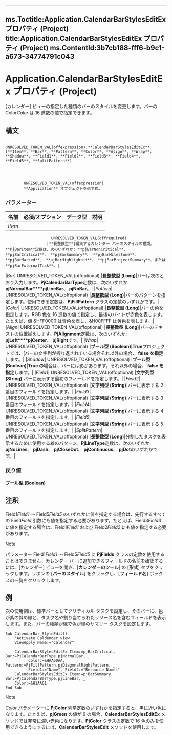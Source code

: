 

---
ms.Toctitle:Application.CalendarBarStylesEditEx プロパティ (Project)
title:Application.CalendarBarStylesEditEx プロパティ (Project)
ms.ContentId:3b7cb188-fff6-b9c1-a673-34774791c043
---
# Application.CalendarBarStylesEditEx プロパティ (Project)




[カレンダー] ビューの指定した種類のバーのスタイルを変更します。バーの Color*Color* は 16 進数の値で指定できます。

## 構文

            UNRESOLVED_TOKEN_VAL(offexpression).**CalendarBarStylesEditEx**(**Item**, **Bar**, **Pattern**, **Color**, **Align**, **Wrap**, **Shadow**, **Field1**, **Field2**, **Field3**, **Field4**, **Field5**, **SplitPattern**)




            UNRESOLVED_TOKEN_VAL(offexpression)
            **Application** オブジェクトを返す式。

### パラメーター

|**名前**|**必須/オプション**|**データ型**|**説明**|
|---|---|---|---|
|*Item*|
                        UNRESOLVED_TOKEN_VAL(offrequired)
                      |**長整数型**|編集するカレンダー バーのスタイルの種類。**PjBarItem**定数は、次のいずれか: **pjBarNonCritical**、 **pjBarCritical**、 **pjBarSummary**、 **pjBarMilestone**、 **pjBarMarked**、 **pjBarHighlighted**、 **pjBarProjectSummary**、または**pjBarExternalTask**。|
|*Bar*|
                        UNRESOLVED_TOKEN_VAL(offoptional)
                      |**長整数型 (Long)**|バーは次のとおり入力します。**PjCalendarBarType**定数は、次のいずれか: **pjNormalBar****pjLineBar**、 **pjNoBar**。|
|*Pattern*|
                        UNRESOLVED_TOKEN_VAL(offoptional)
                      |**長整数型 (Long)**|バーのパターンを指定します。使用できる定数は、**PjFillPattern** クラスの定数のいずれかです。|
|*Color*|
                        UNRESOLVED_TOKEN_VAL(offoptional)
                      |**長整数型 (Long)**|バーの色を指定します。RGB 色を 16 進数の値で指定し、最後のバイトが赤色を表します。たとえば、値 &HFF0000 は青色を表し、&H00FFFF は黄色を表します。|
|*Align*|
                        UNRESOLVED_TOKEN_VAL(offoptional)
                      |**長整数型 (Long)**|バーのテキストの位置揃えします。**PjAlignment**定数は、次のいずれか: **pjLeft****pjCenter**、 **pjRight**です。|
|*Wrap*|
                        UNRESOLVED_TOKEN_VAL(offoptional)
                      |**ブール型 (Boolean)**|**True**プロジェクトでは、[バーの文字列が折り返されている場合それ以外の場合、 **false を指定**します。|
|*Shadow*|
                        UNRESOLVED_TOKEN_VAL(offoptional)
                      |**ブール型 (Boolean)**|**True の**場合は、バーには影があります。それ以外の場合、 **false を指定**します。|
|*Field1*|
                        UNRESOLVED_TOKEN_VAL(offoptional)
                      |**文字列型 (String)**|バーに表示する最初のフィールドを指定します。|
|*Field2*|
                        UNRESOLVED_TOKEN_VAL(offoptional)
                      |**文字列型 (String)**|バーに表示する 2 番目のフィールドを指定します。|
|*Field3*|
                        UNRESOLVED_TOKEN_VAL(offoptional)
                      |**文字列型 (String)**|バーに表示する 3 番目のフィールドを指定します。|
|*Field4*|
                        UNRESOLVED_TOKEN_VAL(offoptional)
                      |**文字列型 (String)**|バーに表示する 4 番目のフィールドを指定します。|
|*Field5*|
                        UNRESOLVED_TOKEN_VAL(offoptional)
                      |**文字列型 (String)**|バーに表示する 5 番目のフィールドを指定します。|
|*SplitPattern*|
                        UNRESOLVED_TOKEN_VAL(offoptional)
                      |**長整数型 (Long)**|分割したタスクを表示するために使用する線のパターン。**PjLineType**定数は、次のいずれか: **pjNoLines**、 **pjDash**、 **pjCloseDot**、 **pjContinuous**、 **pjDot**のいずれかです。|



### 戻り値
**ブール型 (Boolean)**





## 注釈
Field1*Field1* ～ Field5*Field5* のいずれかに値を指定する場合は、先行するすべての Field*Field* 引数にも値を指定する必要があります。たとえば、Field3*Field3* に値を指定する場合は、Field1*Field1* および Field2*Field2* にも値を指定する必要があります。

>[!NOTE]
>パラメーター Field1*Field1* ～ Field5*Field5* に **PjFields** クラスの定数を使用することはできません。カレンダー バーに追加できるフィールドの名前を確認するには、[カレンダー] ビューを開き、[**カレンダーのツール**] の [**形式**] タブをクリックします。リボンの [**バーのスタイル**] をクリックし、[**フィールド名**] ボックスの一覧をクリックします。





## 例
次の使用例は、標準バーとしてクリティカル タスクを設定し、そのバーに、色が紫の斜め線と、タスク名や割り当てられたリソース名を含むフィールドを表示します。また、バーの種類が線で色が緑のサマリー タスクを設定します。

```vba
Sub CalendarBar_StyleEdit()
    'Activate Caldender view 
    ViewApply Name:="Calendar" 
 
    CalendarBarStylesEditEx Item:=pjBarCritical, Bar:=PjCalendarBarType.pjNormalBar, _
          Color:=&HAA00AA, Pattern:=PjFillPattern.pjDiagonalRightPattern, _
          Field1:="Name", Field2:="Resource Names" 
    CalendarBarStylesEditEx Item:=pjBarSummary, Bar:=PjCalendarBarType.pjLineBar, _
    Color:=&H1AA01 
End Sub
```




>[!NOTE]
>*Color* パラメーターに **PjColor** 列挙定数のいずれかを指定すると、黒に近い色になります。たとえば、**pjGreen** の値が 9 の場合、**CalendarBarStylesEditEx** メソッドでは非常に濃い赤色になります。**PjColor** クラスの定数で 16 色のみを使用できるようにするには、**CalendarBarStylesEdit** メソッドを使用します。






